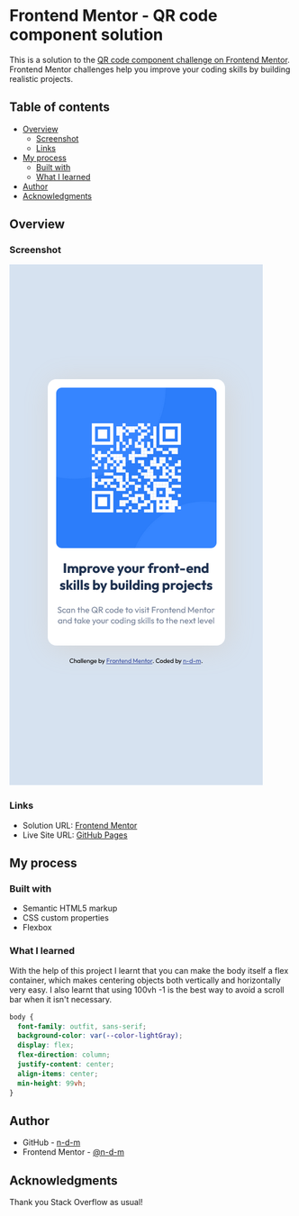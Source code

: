 # Frontend Mentor - QR code component solution

This is a solution to the [QR code component challenge on Frontend Mentor](https://www.frontendmentor.io/challenges/qr-code-component-iux_sIO_H). Frontend Mentor challenges help you improve your coding skills by building realistic projects.

## Table of contents

- [Overview](#overview)
  - [Screenshot](#screenshot)
  - [Links](#links)
- [My process](#my-process)
  - [Built with](#built-with)
  - [What I learned](#what-i-learned)
- [Author](#author)
- [Acknowledgments](#acknowledgments)

## Overview

### Screenshot

![Mobile](./screenshots/Screenshot%20Frontend%20Mentor%20QR%20code%20component%20-%20mobile.png)

### Links

- Solution URL: [Frontend Mentor](https://www.frontendmentor.io/solutions/flexbox-qr-code-component-nFXnO2wAuJ)
- Live Site URL: [GitHub Pages](https://n-d-m.github.io/qr-code-component-main/)

## My process

### Built with

- Semantic HTML5 markup
- CSS custom properties
- Flexbox

### What I learned

With the help of this project I learnt that you can make the body itself a flex container, which makes centering objects both vertically and horizontally very easy. I also learnt that using 100vh -1 is the best way to avoid a scroll bar when it isn't necessary.

```css
body {
  font-family: outfit, sans-serif;
  background-color: var(--color-lightGray);
  display: flex;
  flex-direction: column;
  justify-content: center;
  align-items: center;
  min-height: 99vh;
}
```

## Author

- GitHub - [n-d-m](https://github.com/n-d-m)
- Frontend Mentor - [@n-d-m](https://www.frontendmentor.io/profile/n-d-m)

## Acknowledgments

Thank you Stack Overflow as usual!
